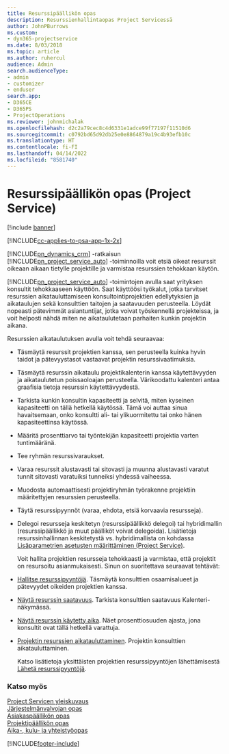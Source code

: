 ```yaml
---
title: Resurssipäällikön opas
description: Resurssienhallintaopas Project Servicessä
author: JohnPBurrows
ms.custom:
- dyn365-projectservice
ms.date: 8/03/2018
ms.topic: article
ms.author: ruhercul
audience: Admin
search.audienceType:
- admin
- customizer
- enduser
search.app:
- D365CE
- D365PS
- ProjectOperations
ms.reviewer: johnmichalak
ms.openlocfilehash: d2c2a79cec8c4d6331e1adce99f77197f11510d6
ms.sourcegitcommit: c0792bd65d92db25e0e8864879a19c4b93efb10c
ms.translationtype: HT
ms.contentlocale: fi-FI
ms.lasthandoff: 04/14/2022
ms.locfileid: "8581740"
---
```

# <a name="resource-manager-guide-project-service"></a>Resurssipäällikön opas (Project Service)

[!include [banner](../includes/psa-now-project-operations.md)]

[!INCLUDE[cc-applies-to-psa-app-1x-2x](../includes/cc-applies-to-psa-app-1x-2x.md)]

[!INCLUDE[pn_dynamics_crm](../includes/pn-dynamics-crm.md)] -ratkaisun [!INCLUDE[pn_project_service_auto](../includes/pn-project-service-auto.md)] -toiminnoilla voit etsiä oikeat resurssit oikeaan aikaan tietylle projektille ja varmistaa resurssien tehokkaan käytön.  
  
 [!INCLUDE[pn_project_service_auto](../includes/pn-project-service-auto.md)] -toimintojen avulla saat yrityksen konsultit tehokkaaseen käyttöön. Saat käyttöösi työkalut, jotka tarvitset resurssien aikatauluttamiseen konsultointiprojektien edellytyksien ja aikataulujen sekä konsulttien taitojen ja saatavuuden perusteella. Löydät nopeasti pätevimmät asiantuntijat, jotka voivat työskennellä projekteissa, ja voit helposti nähdä miten ne aikataulutetaan parhaiten kunkin projektin aikana.  
  
 Resurssien aikataulutuksen avulla voit tehdä seuraavaa:  
  
- Täsmäytä resurssit projektien kanssa, sen perusteella kuinka hyvin taidot ja pätevyystasot vastaavat projektin resurssivaatimuksia.  
  
- Täsmäytä resurssin aikataulu projektikalenterin kanssa käytettävyyden ja aikataulutetun poissaoloajan perusteella. Värikoodattu kalenteri antaa graafisia tietoja resurssin käytettävyydestä.  
  
- Tarkista kunkin konsultin kapasiteetti ja selvitä, miten kyseinen kapasiteetti on tällä hetkellä käytössä. Tämä voi auttaa sinua havaitsemaan, onko konsultti ali- tai ylikuormitettu tai onko hänen kapasiteettinsa käytössä.  
  
- Määritä prosenttiarvo tai työntekijän kapasiteetti projektia varten tuntimääränä.  
  
- Tee ryhmän resurssivaraukset.  
  
- Varaa resurssit alustavasti tai sitovasti ja muunna alustavasti varatut tunnit sitovasti varatuiksi tunneiksi yhdessä vaiheessa.  
  
- Muodosta automaattisesti projektiryhmän työrakenne projektiin määritettyjen resurssien perusteella.  
  
- Täytä resurssipyynnöt (varaa, ehdota, etsiä korvaavia resursseja).  
  
- Delegoi resursseja keskitetyn (resurssipäällikkö delegoi) tai hybridimallin (resurssipäällikkö ja muut päälliköt voivat delegoida). Lisätietoja resurssinhallinnan keskitetystä vs. hybridimallista on kohdassa [Lisäparametrien asetusten määrittäminen (Project Service)](../psa/configure-additional-parameters-settings.md).  
  
  Voit hallita projektien resursseja tehokkaasti ja varmistaa, että projektit on resursoitu asianmukaisesti. Sinun on suoritettava seuraavat tehtävät:  
  
- [Hallitse resurssipyyntöjä](../psa/manage-resource-requests.md). Täsmäytä konsulttien osaamisalueet ja pätevyydet oikeiden projektien kanssa.  
  
- [Näytä resurssin saatavuus](../psa/view-resource-availability.md). Tarkista konsulttien saatavuus Kalenteri-näkymässä.  
  
- [Näytä resurssin käytetty aika](../psa/view-resource-utilization.md). Näet prosenttiosuuden ajasta, jona konsultit ovat tällä hetkellä varattuja.  
  
- [Projektin resurssien aikatauluttaminen](../psa/schedule-resources-project.md). Projektin konsulttien aikatauluttaminen.  
  
  Katso lisätietoja yksittäisten projektien resurssipyyntöjen lähettämisestä [Lähetä resurssipyyntöjä](../psa/submit-resource-requests.md).  
  
### <a name="see-also"></a>Katso myös  
 [Project Servicen yleiskuvaus](../psa/overview.md)   
 [Järjestelmänvalvojan opas](../psa/admin-guide.md)   
 [Asiakaspäällikön opas](../psa/account-manager-guide.md)   
 [Projektipäällikön opas](../psa/project-manager-guide.md)   
 [Aika-, kulu- ja yhteistyöopas](../psa/time-expense-collaboration-guide.md)


[!INCLUDE[footer-include](../includes/footer-banner.md)]
